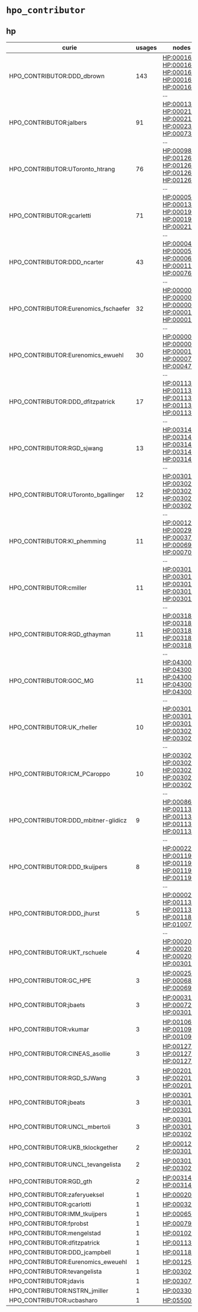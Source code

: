 # `hpo_contributor`

## hp

| curie                                |   usages | nodes                                                                                                                                                                                                                                                                                            |
|--------------------------------------|----------|--------------------------------------------------------------------------------------------------------------------------------------------------------------------------------------------------------------------------------------------------------------------------------------------------|
| HPO_CONTRIBUTOR:DDD_dbrown           |      143 | [HP:0001631](http://purl.obolibrary.org/obo/HP_0001631), [HP:0001651](http://purl.obolibrary.org/obo/HP_0001651), [HP:0001655](http://purl.obolibrary.org/obo/HP_0001655), [HP:0001660](http://purl.obolibrary.org/obo/HP_0001660), [HP:0001674](http://purl.obolibrary.org/obo/HP_0001674), ... |
| HPO_CONTRIBUTOR:jalbers              |       91 | [HP:0001326](http://purl.obolibrary.org/obo/HP_0001326), [HP:0002123](http://purl.obolibrary.org/obo/HP_0002123), [HP:0002133](http://purl.obolibrary.org/obo/HP_0002133), [HP:0002392](http://purl.obolibrary.org/obo/HP_0002392), [HP:0007332](http://purl.obolibrary.org/obo/HP_0007332), ... |
| HPO_CONTRIBUTOR:UToronto_htrang      |       76 | [HP:0009808](http://purl.obolibrary.org/obo/HP_0009808), [HP:0012671](http://purl.obolibrary.org/obo/HP_0012671), [HP:0012679](http://purl.obolibrary.org/obo/HP_0012679), [HP:0012681](http://purl.obolibrary.org/obo/HP_0012681), [HP:0012684](http://purl.obolibrary.org/obo/HP_0012684), ... |
| HPO_CONTRIBUTOR:gcarletti            |       71 | [HP:0000573](http://purl.obolibrary.org/obo/HP_0000573), [HP:0001342](http://purl.obolibrary.org/obo/HP_0001342), [HP:0001987](http://purl.obolibrary.org/obo/HP_0001987), [HP:0001988](http://purl.obolibrary.org/obo/HP_0001988), [HP:0002148](http://purl.obolibrary.org/obo/HP_0002148), ... |
| HPO_CONTRIBUTOR:DDD_ncarter          |       43 | [HP:0000483](http://purl.obolibrary.org/obo/HP_0000483), [HP:0000528](http://purl.obolibrary.org/obo/HP_0000528), [HP:0000614](http://purl.obolibrary.org/obo/HP_0000614), [HP:0001142](http://purl.obolibrary.org/obo/HP_0001142), [HP:0007641](http://purl.obolibrary.org/obo/HP_0007641), ... |
| HPO_CONTRIBUTOR:Eurenomics_fschaefer |       32 | [HP:0000090](http://purl.obolibrary.org/obo/HP_0000090), [HP:0000096](http://purl.obolibrary.org/obo/HP_0000096), [HP:0000097](http://purl.obolibrary.org/obo/HP_0000097), [HP:0000107](http://purl.obolibrary.org/obo/HP_0000107), [HP:0000127](http://purl.obolibrary.org/obo/HP_0000127), ... |
| HPO_CONTRIBUTOR:Eurenomics_ewuehl    |       30 | [HP:0000074](http://purl.obolibrary.org/obo/HP_0000074), [HP:0000095](http://purl.obolibrary.org/obo/HP_0000095), [HP:0000111](http://purl.obolibrary.org/obo/HP_0000111), [HP:0000794](http://purl.obolibrary.org/obo/HP_0000794), [HP:0004734](http://purl.obolibrary.org/obo/HP_0004734), ... |
| HPO_CONTRIBUTOR:DDD_dfitzpatrick     |       17 | [HP:0011372](http://purl.obolibrary.org/obo/HP_0011372), [HP:0011377](http://purl.obolibrary.org/obo/HP_0011377), [HP:0011380](http://purl.obolibrary.org/obo/HP_0011380), [HP:0011381](http://purl.obolibrary.org/obo/HP_0011381), [HP:0011382](http://purl.obolibrary.org/obo/HP_0011382), ... |
| HPO_CONTRIBUTOR:RGD_sjwang           |       13 | [HP:0031414](http://purl.obolibrary.org/obo/HP_0031414), [HP:0031415](http://purl.obolibrary.org/obo/HP_0031415), [HP:0031419](http://purl.obolibrary.org/obo/HP_0031419), [HP:0031424](http://purl.obolibrary.org/obo/HP_0031424), [HP:0031425](http://purl.obolibrary.org/obo/HP_0031425), ... |
| HPO_CONTRIBUTOR:UToronto_bgallinger  |       12 | [HP:0030125](http://purl.obolibrary.org/obo/HP_0030125), [HP:0030277](http://purl.obolibrary.org/obo/HP_0030277), [HP:0030279](http://purl.obolibrary.org/obo/HP_0030279), [HP:0030282](http://purl.obolibrary.org/obo/HP_0030282), [HP:0030283](http://purl.obolibrary.org/obo/HP_0030283), ... |
| HPO_CONTRIBUTOR:KI_phemming          |       11 | [HP:0001298](http://purl.obolibrary.org/obo/HP_0001298), [HP:0002922](http://purl.obolibrary.org/obo/HP_0002922), [HP:0003785](http://purl.obolibrary.org/obo/HP_0003785), [HP:0006976](http://purl.obolibrary.org/obo/HP_0006976), [HP:0007074](http://purl.obolibrary.org/obo/HP_0007074), ... |
| HPO_CONTRIBUTOR:cmiller              |       11 | [HP:0030129](http://purl.obolibrary.org/obo/HP_0030129), [HP:0030130](http://purl.obolibrary.org/obo/HP_0030130), [HP:0030131](http://purl.obolibrary.org/obo/HP_0030131), [HP:0030132](http://purl.obolibrary.org/obo/HP_0030132), [HP:0030133](http://purl.obolibrary.org/obo/HP_0030133), ... |
| HPO_CONTRIBUTOR:RGD_gthayman         |       11 | [HP:0031817](http://purl.obolibrary.org/obo/HP_0031817), [HP:0031820](http://purl.obolibrary.org/obo/HP_0031820), [HP:0031831](http://purl.obolibrary.org/obo/HP_0031831), [HP:0031835](http://purl.obolibrary.org/obo/HP_0031835), [HP:0031836](http://purl.obolibrary.org/obo/HP_0031836), ... |
| HPO_CONTRIBUTOR:GOC_MG               |       11 | [HP:0430000](http://purl.obolibrary.org/obo/HP_0430000), [HP:0430002](http://purl.obolibrary.org/obo/HP_0430002), [HP:0430003](http://purl.obolibrary.org/obo/HP_0430003), [HP:0430005](http://purl.obolibrary.org/obo/HP_0430005), [HP:0430006](http://purl.obolibrary.org/obo/HP_0430006), ... |
| HPO_CONTRIBUTOR:UK_rheller           |       10 | [HP:0030195](http://purl.obolibrary.org/obo/HP_0030195), [HP:0030198](http://purl.obolibrary.org/obo/HP_0030198), [HP:0030199](http://purl.obolibrary.org/obo/HP_0030199), [HP:0030200](http://purl.obolibrary.org/obo/HP_0030200), [HP:0030201](http://purl.obolibrary.org/obo/HP_0030201), ... |
| HPO_CONTRIBUTOR:ICM_PCaroppo         |       10 | [HP:0030213](http://purl.obolibrary.org/obo/HP_0030213), [HP:0030214](http://purl.obolibrary.org/obo/HP_0030214), [HP:0030215](http://purl.obolibrary.org/obo/HP_0030215), [HP:0030216](http://purl.obolibrary.org/obo/HP_0030216), [HP:0030217](http://purl.obolibrary.org/obo/HP_0030217), ... |
| HPO_CONTRIBUTOR:DDD_mbitner-glidicz  |        9 | [HP:0008609](http://purl.obolibrary.org/obo/HP_0008609), [HP:0011374](http://purl.obolibrary.org/obo/HP_0011374), [HP:0011376](http://purl.obolibrary.org/obo/HP_0011376), [HP:0011378](http://purl.obolibrary.org/obo/HP_0011378), [HP:0011379](http://purl.obolibrary.org/obo/HP_0011379), ... |
| HPO_CONTRIBUTOR:DDD_tkuijpers        |        8 | [HP:0002206](http://purl.obolibrary.org/obo/HP_0002206), [HP:0011920](http://purl.obolibrary.org/obo/HP_0011920), [HP:0011921](http://purl.obolibrary.org/obo/HP_0011921), [HP:0011945](http://purl.obolibrary.org/obo/HP_0011945), [HP:0011948](http://purl.obolibrary.org/obo/HP_0011948), ... |
| HPO_CONTRIBUTOR:DDD_jhurst           |        5 | [HP:0000220](http://purl.obolibrary.org/obo/HP_0000220), [HP:0011338](http://purl.obolibrary.org/obo/HP_0011338), [HP:0011341](http://purl.obolibrary.org/obo/HP_0011341), [HP:0011820](http://purl.obolibrary.org/obo/HP_0011820), [HP:0100731](http://purl.obolibrary.org/obo/HP_0100731), ... |
| HPO_CONTRIBUTOR:UKT_rschuele         |        4 | [HP:0002061](http://purl.obolibrary.org/obo/HP_0002061), [HP:0002066](http://purl.obolibrary.org/obo/HP_0002066), [HP:0002078](http://purl.obolibrary.org/obo/HP_0002078), [HP:0030181](http://purl.obolibrary.org/obo/HP_0030181)                                                               |
| HPO_CONTRIBUTOR:GC_HPE               |        3 | [HP:0002507](http://purl.obolibrary.org/obo/HP_0002507), [HP:0006870](http://purl.obolibrary.org/obo/HP_0006870), [HP:0006988](http://purl.obolibrary.org/obo/HP_0006988)                                                                                                                        |
| HPO_CONTRIBUTOR:jbaets               |        3 | [HP:0003130](http://purl.obolibrary.org/obo/HP_0003130), [HP:0007233](http://purl.obolibrary.org/obo/HP_0007233), [HP:0030176](http://purl.obolibrary.org/obo/HP_0030176)                                                                                                                        |
| HPO_CONTRIBUTOR:vkumar               |        3 | [HP:0010693](http://purl.obolibrary.org/obo/HP_0010693), [HP:0010920](http://purl.obolibrary.org/obo/HP_0010920), [HP:0010921](http://purl.obolibrary.org/obo/HP_0010921)                                                                                                                        |
| HPO_CONTRIBUTOR:CINEAS_asollie       |        3 | [HP:0012775](http://purl.obolibrary.org/obo/HP_0012775), [HP:0012776](http://purl.obolibrary.org/obo/HP_0012776), [HP:0012777](http://purl.obolibrary.org/obo/HP_0012777)                                                                                                                        |
| HPO_CONTRIBUTOR:RGD_SJWang           |        3 | [HP:0020182](http://purl.obolibrary.org/obo/HP_0020182), [HP:0020183](http://purl.obolibrary.org/obo/HP_0020183), [HP:0020184](http://purl.obolibrary.org/obo/HP_0020184)                                                                                                                        |
| HPO_CONTRIBUTOR:jbeats               |        3 | [HP:0030172](http://purl.obolibrary.org/obo/HP_0030172), [HP:0030174](http://purl.obolibrary.org/obo/HP_0030174), [HP:0030175](http://purl.obolibrary.org/obo/HP_0030175)                                                                                                                        |
| HPO_CONTRIBUTOR:UNCL_mbertoli        |        3 | [HP:0030192](http://purl.obolibrary.org/obo/HP_0030192), [HP:0030196](http://purl.obolibrary.org/obo/HP_0030196), [HP:0030209](http://purl.obolibrary.org/obo/HP_0030209)                                                                                                                        |
| HPO_CONTRIBUTOR:UKB_tklockgether     |        2 | [HP:0001269](http://purl.obolibrary.org/obo/HP_0001269), [HP:0030180](http://purl.obolibrary.org/obo/HP_0030180)                                                                                                                                                                                 |
| HPO_CONTRIBUTOR:UNCL_tevangelista    |        2 | [HP:0030193](http://purl.obolibrary.org/obo/HP_0030193), [HP:0030211](http://purl.obolibrary.org/obo/HP_0030211)                                                                                                                                                                                 |
| HPO_CONTRIBUTOR:RGD_gth              |        2 | [HP:0031421](http://purl.obolibrary.org/obo/HP_0031421), [HP:0031423](http://purl.obolibrary.org/obo/HP_0031423)                                                                                                                                                                                 |
| HPO_CONTRIBUTOR:zaferyueksel         |        1 | [HP:0002075](http://purl.obolibrary.org/obo/HP_0002075)                                                                                                                                                                                                                                          |
| HPO_CONTRIBUTOR:gcarlotti            |        1 | [HP:0003218](http://purl.obolibrary.org/obo/HP_0003218)                                                                                                                                                                                                                                          |
| HPO_CONTRIBUTOR:IMM_tkuijpers        |        1 | [HP:0006528](http://purl.obolibrary.org/obo/HP_0006528)                                                                                                                                                                                                                                          |
| HPO_CONTRIBUTOR:fprobst              |        1 | [HP:0007937](http://purl.obolibrary.org/obo/HP_0007937)                                                                                                                                                                                                                                          |
| HPO_CONTRIBUTOR:mengelstad           |        1 | [HP:0010289](http://purl.obolibrary.org/obo/HP_0010289)                                                                                                                                                                                                                                          |
| HPO_CONTRIBUTOR:dfitzpatrick         |        1 | [HP:0011375](http://purl.obolibrary.org/obo/HP_0011375)                                                                                                                                                                                                                                          |
| HPO_CONTRIBUTOR:DDD_jcampbell        |        1 | [HP:0011835](http://purl.obolibrary.org/obo/HP_0011835)                                                                                                                                                                                                                                          |
| HPO_CONTRIBUTOR:Eurenomics_eweuehl   |        1 | [HP:0012595](http://purl.obolibrary.org/obo/HP_0012595)                                                                                                                                                                                                                                          |
| HPO_CONTRIBUTOR:tevangelista         |        1 | [HP:0030207](http://purl.obolibrary.org/obo/HP_0030207)                                                                                                                                                                                                                                          |
| HPO_CONTRIBUTOR:jdavis               |        1 | [HP:0030753](http://purl.obolibrary.org/obo/HP_0030753)                                                                                                                                                                                                                                          |
| HPO_CONTRIBUTOR:NSTRN_jmiller        |        1 | [HP:0033088](http://purl.obolibrary.org/obo/HP_0033088)                                                                                                                                                                                                                                          |
| HPO_CONTRIBUTOR:ucbasharo            |        1 | [HP:0550004](http://purl.obolibrary.org/obo/HP_0550004)                                                                                                                                                                                                                                          |

